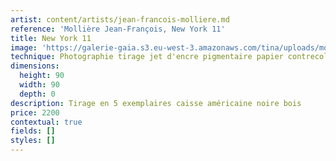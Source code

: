 ```yaml
---
artist: content/artists/jean-francois-molliere.md
reference: 'Mollière Jean-François, New York 11'
title: New York 11
image: 'https://galerie-gaia.s3.eu-west-3.amazonaws.com/tina/uploads/molliere-jean-francois/galerie-gaia-molliere-jf-new-york-11-70-x-70-cm-jpeg.jpg'
technique: Photographie tirage jet d'encre pigmentaire papier contrecollé dibond
dimensions:
  height: 90
  width: 90
  depth: 0
description: Tirage en 5 exemplaires caisse américaine noire bois
price: 2200
contextual: true
fields: []
styles: []
---
```



